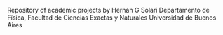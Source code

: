 Repository of academic projects by Hernán G Solari
Departamento de Física, Facultad de Ciencias Exactas y Naturales
Universidad de Buenos Aires
